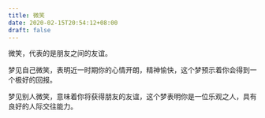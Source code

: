 ```yaml
---
title: 微笑
date: 2020-02-15T20:54:12+08:00
draft: false
---
```


微笑，代表的是朋友之间的友谊。


梦见自己微笑，表明近一时期你的心情开朗，精神愉快，这个梦预示着你会得到一个极好的回报。


梦见别人微笑，意味着你将获得朋友的友谊，这个梦表明你是一位乐观之人，具有良好的人际交往能力。
